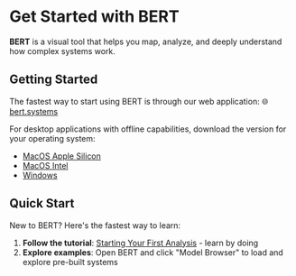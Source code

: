 # Get Started with BERT

**BERT** is a visual tool that helps you map, analyze, and deeply understand how complex systems work.

## Getting Started <a href="#getting-started" id="getting-started"></a>

The fastest way to start using BERT is through our web application: 🌐 [bert.systems](https://bert.systems/)​

For desktop applications with offline capabilities, download the version for your operating system:

* ​[MacOS Apple Silicon](https://github.com/halcyonic-systems/bert/releases/download/v0.1.0-beta/bert_0.1.0_aarch64.dmg)​
* ​[MacOS Intel](https://github.com/halcyonic-systems/bert/releases/download/v0.1.0-beta/bert_0.1.0_x64.dmg)​
* ​[Windows](https://github.com/halcyonic-systems/bert/releases/download/v0.1.0-beta/bert.exe)​


## Quick Start <a href="#quick-start" id="quick-start"></a>

New to BERT? Here's the fastest way to learn:

1. **Follow the tutorial**: [Starting Your First Analysis](getting-started/creating-your-first-system/) - learn by doing
2. **Explore examples**: Open BERT and click "Model Browser" to load and explore pre-built systems

